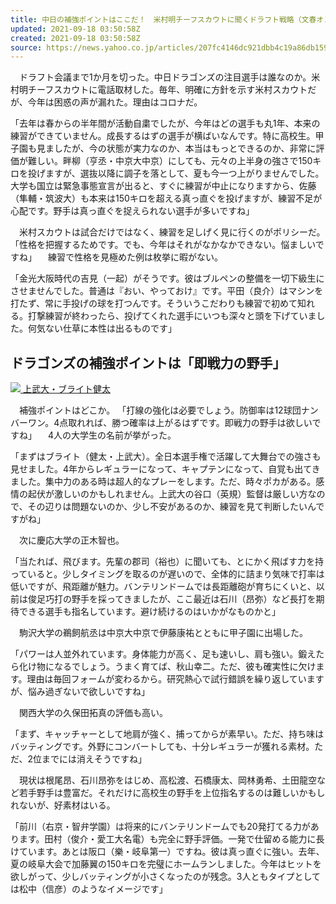 ```yaml
---
title: 中日の補強ポイントはここだ！　米村明チーフスカウトに聞くドラフト戦略（文春オンライン）
updated: 2021-09-18 03:50:58Z
created: 2021-09-18 03:50:58Z
source: https://news.yahoo.co.jp/articles/207fc4146dc921dbb4c19a86db159bcc8b890ef7
---
```


　ドラフト会議まで1か月を切った。中日ドラゴンズの注目選手は誰なのか。米村明チーフスカウトに電話取材した。毎年、明確に方針を示す米村スカウトだが、今年は困惑の声が漏れた。理由はコロナだ。

「去年は春からの半年間が活動自粛でしたが、今年はどの選手も丸1年、本来の練習ができていません。成長するはずの選手が横ばいなんです。特に高校生。甲子園も見ましたが、今の状態が実力なのか、本当はもっとできるのか、非常に評価が難しい。畔柳（亨丞・中京大中京）にしても、元々の上半身の強さで150キロを投げますが、選抜以降に調子を落として、夏も今一つ上がりませんでした。大学も国立は緊急事態宣言が出ると、すぐに練習が中止になりますから、佐藤（隼輔・筑波大）も本来は150キロを超える真っ直ぐを投げますが、練習不足が心配です。野手は真っ直ぐを捉えられない選手が多いですね」

　米村スカウトは試合だけではなく、練習を足しげく見に行くのがポリシーだ。
「性格を把握するためです。でも、今年はそれがなかなかできない。悩ましいですね」
　練習で性格を見極めた例は枚挙に暇がない。

「金光大阪時代の吉見（一起）がそうです。彼はブルペンの整備を一切下級生にさせませんでした。普通は『おい、やっておけ』です。平田（良介）はマシンを打たず、常に手投げの球を打つんです。そういうこだわりも練習で初めて知れる。打撃練習が終わったら、投げてくれた選手にいつも深々と頭を下げていました。何気ない仕草に本性は出るものです」

## ドラゴンズの補強ポイントは「即戦力の野手」

[![](https://amd-pctr.c.yimg.jp/r/iwiz-amd/20210918-00048403-bunshun-000-1-view.jpg?w=559&h=640&q=90&exp=10800&pri=l) 上武大・ブライト健太](https://news.yahoo.co.jp/articles/207fc4146dc921dbb4c19a86db159bcc8b890ef7/images/000)

　補強ポイントはどこか。
「打線の強化は必要でしょう。防御率は12球団ナンバーワン。4点取れれば、勝つ確率は上がるはずです。即戦力の野手は欲しいですね」
　4人の大学生の名前が挙がった。

「まずはブライト（健太・上武大）。全日本選手権で活躍して大舞台での強さも見せました。4年からレギュラーになって、キャプテンになって、自覚も出てきました。集中力のある時は超人的なプレーをします。ただ、時々ポカがある。感情の起伏が激しいのかもしれません。上武大の谷口（英規）監督は厳しい方なので、その辺りは問題ないのか、少し不安があるのか、練習を見て判断したいんですがね」

　次に慶応大学の正木智也。

「当たれば、飛びます。先輩の郡司（裕也）に聞いても、とにかく飛ばす力を持っていると。少しタイミングを取るのが遅いので、全体的に詰まり気味で打率は低いですが、飛距離が魅力。バンテリンドームでは長距離砲が育ちにくいと、以前は俊足巧打の野手を採ってきましたが、ここ最近は石川（昂弥）など長打を期待できる選手も指名しています。避け続けるのはいかがなものかと」

　駒沢大学の鵜飼航丞は中京大中京で伊藤康祐とともに甲子園に出場した。

「パワーは人並外れています。身体能力が高く、足も速いし、肩も強い。鍛えたら化け物になるでしょう。うまく育てば、秋山幸二。ただ、彼も確実性に欠けます。理由は毎回フォームが変わるから。研究熱心で試行錯誤を繰り返していますが、悩み過ぎないで欲しいですね」

　関西大学の久保田拓真の評価も高い。

「まず、キャッチャーとして地肩が強く、捕ってからが素早い。ただ、持ち味はバッティングです。外野にコンバートしても、十分レギュラーが獲れる素材。ただ、2位までには消えそうですね」

　現状は根尾昂、石川昂弥をはじめ、高松渡、石橋康太、岡林勇希、土田龍空など若手野手は豊富だ。それだけに高校生の野手を上位指名するのは難しいかもしれないが、好素材はいる。

「前川（右京・智弁学園）は将来的にバンテリンドームでも20発打てる力があります。田村（俊介・愛工大名電）も完全に野手評価。一発で仕留める能力に長けています。あとは阪口（樂・岐阜第一）ですね。彼は真っ直ぐに強い。去年、夏の岐阜大会で加藤翼の150キロを完璧にホームランしました。今年はヒットを欲しがって、少しバッティングが小さくなったのが残念。3人ともタイプとしては松中（信彦）のようなイメージです」